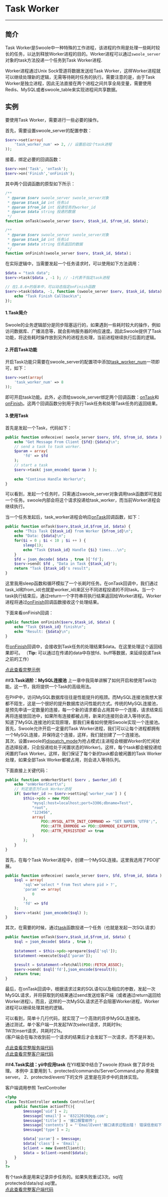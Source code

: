 # Task Worker

---

<!-- toc -->

## 简介

Task Worker是Swoole中一种特殊的工作进程，该进程的作用是处理一些耗时较长的任务，以达到释放Worker进程的目的。Worker进程可以通过`swoole_server`对象的task方法投递一个任务到Task Worker进程.

Worker进程通过Unix Sock管道将数据发送给Task Worker，这样Worker进程就可以继续处理新的逻辑，无需等待耗时任务的执行。需要注意的是，由于Task Worker是独立进程，因此无法直接在两个进程之间共享全局变量，需要使用Redis、MySQL或者swoole_table来实现进程间共享数据。

## 实例

要使用Task Worker，需要进行一些必要的操作。

首先，需要设置swoole_server的配置参数：

```php
$serv->set(array(
    'task_worker_num' => 2, // 设置启动2个task进程
));
```

接着，绑定必要的回调函数：

```php
$serv->on('Task', 'onTask');
$serv->on('Finish','onFinish');
```
其中两个回调函数的原型如下所示：

```php
/**
 * @param $serv swoole_server swoole_server对象
 * @param $task_id int 任务id
 * @param $from_id int 投递任务的worker_id
 * @param $data string 投递的数据
 */
function onTask(swoole_server $serv, $task_id, $from_id, $data);

/**
 * @param $serv swoole_server swoole_server对象
 * @param $task_id int 任务id
 * @param $data string 任务返回的数据
 */
function onFinish(swoole_server $serv, $task_id, $data)；
```

在实际逻辑中，当需要发起一个任务请求时，可以使用如下方法调用：

```php
$data = "task data";
$serv->task($data , -1 ); // -1代表不指定task进程

// 在1.8.6+的版本中，可以动态指定onFinish函数
$serv->task($data, -1, function (swoole_server $serv, $task_id, $data) {
    echo "Task Finish Callback\n";
});
```

#### **1.Task简介**
Swoole的业务逻辑部分是同步阻塞运行的，如果遇到一些耗时较大的操作，例如访问数据库、广播消息等，就会影响服务器的响应速度。因此Swoole提供了Task功能，将这些耗时操作放到另外的进程去处理，当前进程继续执行后面的逻辑。

#### **2.开启Task功能**
开启Task功能只需要在swoole_server的配置项中添加[task_worker_num](https://github.com/LinkedDestiny/swoole-doc/blob/master/doc/01.%E9%85%8D%E7%BD%AE%E9%80%89%E9%A1%B9.md#6task_worker_num)一项即可，如下：
```php
$serv->set(array(
    'task_worker_num' => 8
));
```
即可开启task功能。此外，必须给swoole_server绑定两个回调函数：[onTask](https://github.com/LinkedDestiny/swoole-doc/blob/master/doc/02.%E4%BA%8B%E4%BB%B6%E5%9B%9E%E8%B0%83%E5%87%BD%E6%95%B0.md#6ontask)和[onFinish](https://github.com/LinkedDestiny/swoole-doc/blob/master/doc/02.%E4%BA%8B%E4%BB%B6%E5%9B%9E%E8%B0%83%E5%87%BD%E6%95%B0.md#7onfinish)。这两个回调函数分别用于执行Task任务和处理Task任务的返回结果。

#### **3.使用Task**
首先是发起一个Task，代码如下：
```php
public function onReceive( swoole_server $serv, $fd, $from_id, $data ) {
    echo "Get Message From Client {$fd}:{$data}\n";
    // send a task to task worker.
    $param = array(
        'fd' => $fd
    );
    // start a task
    $serv->task( json_encode( $param ) );
    
    echo "Continue Handle Worker\n";
}
```
可以看到，发起一个任务时，只需通过swoole_server对象调用task函数即可发起一个任务。swoole内部会将这个请求投递给task_worker，而当前Worker进程会继续执行。

当一个任务发起后，task_worker进程会响应[onTask](https://github.com/LinkedDestiny/swoole-doc/blob/master/doc/02.%E4%BA%8B%E4%BB%B6%E5%9B%9E%E8%B0%83%E5%87%BD%E6%95%B0.md#6ontask)回调函数，如下：
```php
public function onTask($serv,$task_id,$from_id, $data) {
    echo "This Task {$task_id} from Worker {$from_id}\n";
    echo "Data: {$data}\n";
    for($i = 0 ; $i < 10 ; $i ++ ) {
        sleep(1);
        echo "Task {$task_id} Handle {$i} times...\n";
    }
    $fd = json_decode( $data , true )['fd'];
    $serv->send( $fd , "Data in Task {$task_id}");
    return "Task {$task_id}'s result";
}
```
这里我用sleep函数和循环模拟了一个长耗时任务。在onTask回调中，我们通过task_id和from_id(也就是worker_id)来区分不同进程投递的不同task。当一个task执行结束后，通过return一个字符串将执行结果返回给Worker进程。Worker进程将通过[onFinish](https://github.com/LinkedDestiny/swoole-doc/blob/master/doc/02.%E4%BA%8B%E4%BB%B6%E5%9B%9E%E8%B0%83%E5%87%BD%E6%95%B0.md#7onfinish)回调函数接收这个处理结果。

下面来看onFinish回调：
```php
public function onFinish($serv,$task_id, $data) {
    echo "Task {$task_id} finish\n";
    echo "Result: {$data}\n";
}
```
在[onFinish](https://github.com/LinkedDestiny/swoole-doc/blob/master/doc/02.%E4%BA%8B%E4%BB%B6%E5%9B%9E%E8%B0%83%E5%87%BD%E6%95%B0.md#7onfinish)回调中，会接收到Task任务的处理结果$data。在这里处理这个返回结果即可。
（**Tip:** 可以通过在传递的data中存放fd、buff等数据，来延续投递Task之前的工作）

[点此查看完整示例](https://github.com/LinkedDestiny/swoole-doc/blob/master/src/02/swoole_task_server.php)

##**3.Task进阶：MySQL连接池**
上一章中我简单讲解了如何开启和使用Task功能。这一节，我将提供一个Task的高级用法。<br>

在PHP中，访问MySQL数据库往往是性能提升的瓶颈。而MySQL连接池我想大家都不陌生，这是一个很好的提升数据库访问性能的方式。传统的MySQL连接池，是预先申请一定数量的连接，每一个新的请求都会占用其中一个连接，请求结束后再将连接放回池中，如果所有连接都被占用，新来的连接则会进入等待状态。<br>
知道了MySQL连接池的实现原理，那我们来看如何使用Swoole实现一个连接池。<br>
首先，Swoole允许开启一定量的Task Worker进程，我们可以让每个进程都拥有一个MySQL连接，并保持这个连接，这样，我们就创建了一个连接池。<br>
其次，设置swoole的[dispatch_mode](https://github.com/LinkedDestiny/swoole-doc/blob/master/doc/01.%E9%85%8D%E7%BD%AE%E9%80%89%E9%A1%B9.md#5dispatch_mode)为抢占模式(主进程会根据Worker的忙闲状态选择投递，只会投递给处于闲置状态的Worker)。这样，每个task都会被投递给闲置的Task Worker。这样，我们保证了每个新的task都会被闲置的Task Worker处理，如果全部Task Worker都被占用，则会进入等待队列。<br>

下面直接上关键代码：<br>
```php
public function onWorkerStart( $serv , $worker_id) {
    echo "onWorkerStart\n";
    // 判定是否为Task Worker进程
    if( $worker_id >= $serv->setting['worker_num'] ) {
    	$this->pdo = new PDO(
    		"mysql:host=localhost;port=3306;dbname=Test", 
    		"root", 
    		"123456", 
    		array(
                PDO::MYSQL_ATTR_INIT_COMMAND => "SET NAMES 'UTF8';",
                PDO::ATTR_ERRMODE => PDO::ERRMODE_EXCEPTION,
                PDO::ATTR_PERSISTENT => true
        	)
        );
    }
}
```
首先，在每个Task Worker进程中，创建一个MySQL连接。这里我选用了PDO扩展。<br>

```php
public function onReceive( swoole_server $serv, $fd, $from_id, $data ) {
    $sql = array(
    	'sql'=>'select * from Test where pid > ?',
    	'param' => array(
    		0
    	),
    	'fd' => $fd
    );
    $serv->task( json_encode($sql) );
}
```
其次，在需要的时候，通过[task]()函数投递一个任务（也就是发起一次SQL请求）<br>
```php
public function onTask($serv,$task_id,$from_id, $data) {
   	$sql = json_decode( $data , true );
	
	$statement = $this->pdo->prepare($sql['sql']);
    $statement->execute($sql['param']);    	

    $result = $statement->fetchAll(PDO::FETCH_ASSOC);
    $serv->send( $sql['fd'],json_encode($result));
	return true;
}
```
最后，在onTask回调中，根据请求过来的SQL语句以及相应的参数，发起一次MySQL请求，并将获取到的结果通过send发送给客户端（或者通过return返回给Worker进程）。而且，这样的一次MySQL请求还不会阻塞Worker进程，Worker进程可以继续处理其他的逻辑。<br>

可以看到，简单十几行代码，就实现了一个高效的异步MySQL连接池。<br>
通过测试，单个客户端一共发起1W次select请求，共耗时9s;<br> 1W次insert请求，共耗时21s。<br>
(客户端会在每次收到前一个请求的结果后才会发起下一次请求，而不是并发)。

[点此查看完整服务端代码](https://github.com/LinkedDestiny/swoole-doc/blob/master/src/03/swoole_mysql_pool_server.php)<br>
[点此查看完整客户端代码](https://github.com/LinkedDestiny/swoole-doc/blob/master/src/03/swoole_mysql_pool_client.php)<br>

##**4.Task实战：yii中应用task**
在YII框架中结合了swoole 的task 做了异步处理。
本例中 主要用到
1、protected/commands/ServerCommand.php 用来做server。
2、protected/event/下的文件 这里是在异步中的具体实现。

客户端调用参照 TestController
```php
<?php
class TestController extends Controller{
    public function actionTT(){
        $message['uid'] = 2;
        $message['email'] = '83212019@qq.com';
        $message['title'] = '接口报警邮件';
        $message['contents'] = "'EmailEvent'接口请求过程出错！ 错误信息如下：err_no:'00000' err_msg:'测试队列' 请求参数为:'[]'";
        $message['type'] = 2;

        $data['param'] = $message;
        $data['class'] = 'Email';
        $client = new EventClient();
        $data = $client->send($data);
    }
}
?>
```

有个task表是用来记录异步任务的。如果失败重试3次。sql在protected/data/sql.sql里。  
[点此查看完整客户端代码](https://github.com/LinkedDestiny/swoole-doc/blob/master/src/03/swoole_mysql_pool_client.php)<br>